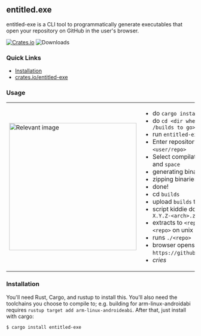 <h2>entitled.exe</h2>
<p>entitled-exe is a CLI tool to programmatically generate executables that open your repository on GitHub in the user's browser.</p>

[![Crates.io](https://img.shields.io/crates/v/entitled-exe.svg)](https://crates.io/crates/entitled-exe)
![Downloads](https://img.shields.io/crates/dv/entitled-exe/0.2.1)

### Quick Links
* [Installation](#installation)
* [crates.io/entitled-exe](https://crates.io/crates/entitled-exe)

### Usage
<table style="border-collapse: collapse; border: none;">
<tr>
<td style="border: none;">
<img src="https://github.com/r4c3/entitled-exe/assets/63271957/bc50eee2-06b4-4ee8-bdf8-dcdbb02d9f05" alt="Relevant image" style="height: 340px; width: auto; display: block;">
</td>
<td style="border: none;">

- do `cargo install entitled-exe`
- do `cd <dir where you want /builds to go>`
- run `entitled-exe`
- Enter repository name: `<user/repo>`
- Select compilation targets with `jk` and `space`
- generating binaries...
- zipping binaries...
- done!
- cd `builds`
- upload `builds` to GitHub releases
- script kiddie downloads `<repo>-X.Y.Z-<arch>.zip`
- extracts to `<repo>.exe` or just `<repo>` on unix
- runs `./<repo>`
- browser opens `https://github.com/<user>/<repo>`
- *cries*

</td>
</tr>
</table>

### Installation
You'll need Rust, Cargo, and rustup to install this. You'll also need the toolchains you choose to compile to; e.g. building for arm-linux-androidabi requires `rustup target add arm-linux-androideabi`.
After that, just install with cargo:
```
$ cargo install entitled-exe
```
